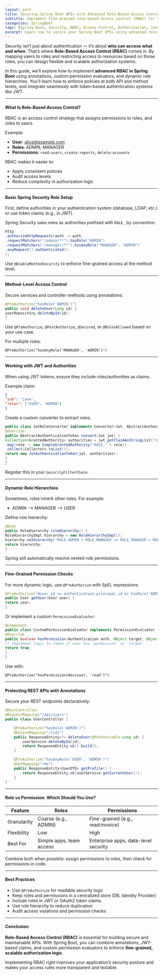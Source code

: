 ```yaml
---
layout: post
title: Securing Spring Boot APIs with Advanced Role-Based Access Control
subtitle: Implement fine-grained role-based access control (RBAC) for secure Spring Boot APIs
categories: SpringBoot
tags: [Spring Boot, Security, RBAC, Access Control, Authorization, Java]
excerpt: Learn how to secure your Spring Boot APIs using advanced role-based access control (RBAC). This guide covers user roles, authorities, method-level security, dynamic permissions, and integration with JWT.
---
```

Security isn’t just about authentication — it’s about **who can access what and when**. That’s where **Role-Based Access Control (RBAC)** comes in. By mapping users to roles and restricting access to resources based on those roles, you can design flexible and scalable authorization systems.

In this guide, we’ll explore how to implement **advanced RBAC in Spring Boot** using annotations, custom permission evaluators, and dynamic role hierarchies. You’ll learn how to enforce policies at both API and method levels, and integrate seamlessly with token-based authentication systems like JWT.

---

#### What Is Role-Based Access Control?

RBAC is an access control strategy that assigns permissions to roles, and roles to users.

Example:
- **User**: alice@example.com
- **Roles**: ADMIN, MANAGER
- **Permissions**: `read:users`, `create:reports`, `delete:accounts`

RBAC makes it easier to:
- Apply consistent policies
- Audit access levels
- Reduce complexity in authorization logic

---

#### Basic Spring Security Role Setup

First, define authorities in your authentication system (database, LDAP, etc.) or use token claims (e.g., in JWT).

Spring Security uses roles as authorities prefixed with `ROLE_` by convention.

```java
http
.authorizeHttpRequests(auth -> auth
.requestMatchers("/admin/**").hasRole("ADMIN")
.requestMatchers("/manager/**").hasAnyRole("MANAGER", "ADMIN")
.anyRequest().authenticated()
);
```

Use `@EnableMethodSecurity` to enforce fine-grained access at the method level.

---

#### Method-Level Access Control

Secure services and controller methods using annotations:

```java
@PreAuthorize("hasRole('ADMIN')")
public void deleteUser(Long id) {
userRepository.deleteById(id);
}
```

Use `@PreAuthorize`, `@PostAuthorize`, `@Secured`, or `@RolesAllowed` based on your use case.

For multiple roles:

```
@PreAuthorize("hasAnyRole('MANAGER', 'ADMIN')")
```

---

#### Working with JWT and Authorities

When using JWT tokens, ensure they include roles/authorities as claims.

Example claim:
```json
{
"sub": "jane",
"roles": ["USER", "ADMIN"]
}
```

Create a custom converter to extract roles:

```java
public class JwtRoleConverter implements Converter<Jwt, AbstractAuthenticationToken> {
@Override
public AbstractAuthenticationToken convert(Jwt jwt) {
Collection<GrantedAuthority> authorities = jwt.getClaimAsStringList("roles").stream()
.map(role -> new SimpleGrantedAuthority("ROLE_" + role))
.collect(Collectors.toList());
return new JwtAuthenticationToken(jwt, authorities);
}
}
```

Register this in your `SecurityFilterChain`.

---

#### Dynamic Role Hierarchies

Sometimes, roles inherit other roles. For example:
- ADMIN ⟶ MANAGER ⟶ USER

Define role hierarchy:

```java
@Bean
public RoleHierarchy roleHierarchy() {
RoleHierarchyImpl hierarchy = new RoleHierarchyImpl();
hierarchy.setHierarchy("ROLE_ADMIN > ROLE_MANAGER \n ROLE_MANAGER > ROLE_USER");
return hierarchy;
}
```

Spring will automatically resolve nested role permissions.

---

#### Fine-Grained Permission Checks

For more dynamic logic, use `@PreAuthorize` with SpEL expressions:

```java
@PreAuthorize("#user.id == authentication.principal.id or hasRole('ADMIN')")
public User getUser(User user) {
return user;
}
```

Or implement a custom `PermissionEvaluator`:

```java
@Component
public class CustomPermissionEvaluator implements PermissionEvaluator {
@Override
public boolean hasPermission(Authentication auth, Object target, Object permission) {
// implement logic to check if user has 'permission' on 'target'
return true;
}
}
```

Use with:

```
@PreAuthorize("hasPermission(#account, 'read')")
```

---

#### Protecting REST APIs with Annotations

Secure your REST endpoints declaratively:

```java
@RestController
@RequestMapping("/api/users")
public class UserController {

    @PreAuthorize("hasRole('ADMIN')")
    @DeleteMapping("/{id}")
    public ResponseEntity<?> deleteUser(@PathVariable Long id) {
        userService.deleteById(id);
        return ResponseEntity.ok().build();
    }

    @PreAuthorize("hasAnyRole('USER', 'ADMIN')")
    @GetMapping("/me")
    public ResponseEntity<UserDTO> getProfile() {
        return ResponseEntity.ok(userService.getCurrentUser());
    }
}
```

---

#### Role vs Permission: Which Should You Use?

| Feature     | Roles                       | Permissions                          |
|-------------|------------------------------|---------------------------------------|
| Granularity | Coarse (e.g., ADMIN)        | Fine-grained (e.g., read:invoice)    |
| Flexibility | Low                         | High                                 |
| Best For    | Simple apps, team access    | Enterprise apps, data-level security |

Combine both when possible: assign permissions to roles, then check for permissions in code.

---

#### Best Practices

- Use `@PreAuthorize` for readable security logic
- Keep roles and permissions in a centralized store (DB, Identity Provider)
- Include roles in JWT or OAuth2 token claims
- Use role hierarchy to reduce duplication
- Audit access violations and permission checks

---

#### Conclusion

**Role-Based Access Control (RBAC)** is essential for building secure and maintainable APIs. With Spring Boot, you can combine annotations, JWT-based claims, and custom permission evaluators to enforce **fine-grained, scalable authorization logic**.

Implementing RBAC right improves your application’s security posture and makes your access rules more transparent and testable.
